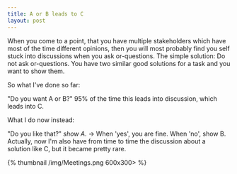 ```yaml
---
title: A or B leads to C
layout: post
---
```


 When you come to a point, that you have multiple stakeholders which have most of the time different opinions, then you will most probably find you self stuck into discussions when you ask or-questions. The simple solution: Do not ask or-questions. You have two similar good solutions for a task and you want to show them.

So what I've done so far:

"Do you want A or B?"
95% of the time this leads into discussion, which leads into C.

What I do now instead:

"Do you like that?" _show A._ -&gt; When 'yes', you are fine. When 'no', show B.
Actually, now I'm also have from time to time the discussion about a solution like C, but it became pretty rare.

{% thumbnail /img/Meetings.png 600x300> %}